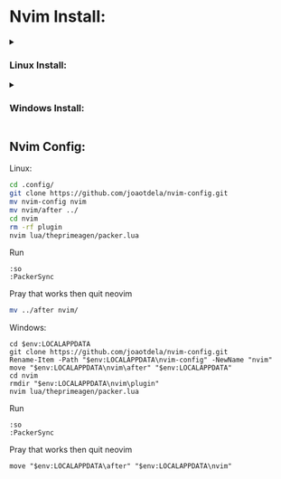 # Nvim Install:

<details>
  <summary><h3>Linux Install:</h3></summary>

1. Install Nvim Packer:<br/>
   <pre><code>git clone --depth 1 https://github.com/wbthomason/packer.nvim ~/.local/share/nvim/site/pack/packer/start/packer.nvim</code></pre> 

2. Install Nvim 0.9.4v:<br/> 
   2.1 Download in dir Download [nvim.appimage](https://github.com/neovim/neovim/releases/download/v0.9.4/nvim.appimage) <br>
   2.2 Run: <br/>
   <pre><code>chmod u+x nvim.appimage   </code></pre>
   <pre><code>sudo mv nvim.appimage /usr/bin/nvim    </code></pre>

3. Install Ripgrep:<br/>
   <pre><code>sudo apt install ripgrep</code></pre> 

4. Custom Terminal (Theme/Image Background):<br/>
   <pre><code>sudo apt install tilix</code></pre> 

</details>

<details>
  <summary><h3>Windows Install:</h3></summary>
Obs: Run on PowerShell

1. Install Nvim Packer:<br/>
   <pre><code>git clone https://github.com/wbthomason/packer.nvim "$env:LOCALAPPDATA\nvim-data\site\pack\packer\start\packer.nvim"</code></pre> 
   For more details, refer to the [nvim-treesitter Windows support page](https://github.com/nvim-treesitter/nvim-treesitter/wiki/Windows-support).

2. Install Chocolatey:<br/>
   <pre><code>Set-ExecutionPolicy Bypass -Scope Process -Force; [System.Net.ServicePointManager]::SecurityProtocol = [System.Net.ServicePointManager]::SecurityProtocol -bor 3072; iex ((New-Object System.Net.WebClient).DownloadString('https://community.chocolatey.org/install.ps1'))</code></pre>

3. Install Nvim 0.9.4v:<br/>
   <pre><code>choco install neovim --version=0.9.4</code></pre>

4. Install LLVM (Clang):<br/>
   <pre><code>choco install llvm</code></pre>

5. Install Ripgrep:<br/>
   <pre><code>choco install ripgrep</code></pre>

</details>

## Nvim Config:
Linux:
~~~bash
cd .config/
git clone https://github.com/joaotdela/nvim-config.git
mv nvim-config nvim
mv nvim/after ../
cd nvim
rm -rf plugin
nvim lua/theprimeagen/packer.lua
~~~
Run
~~~nvim
:so
:PackerSync
~~~
Pray that works 
then
quit neovim
~~~bash
mv ../after nvim/
~~~
Windows:
~~~cli
cd $env:LOCALAPPDATA
git clone https://github.com/joaotdela/nvim-config.git
Rename-Item -Path "$env:LOCALAPPDATA\nvim-config" -NewName "nvim"
move "$env:LOCALAPPDATA\nvim\after" "$env:LOCALAPPDATA"
cd nvim
rmdir "$env:LOCALAPPDATA\nvim\plugin"
nvim lua/theprimeagen/packer.lua
~~~
Run
~~~nvim
:so
:PackerSync
~~~
Pray that works 
then
quit neovim
~~~cli
move "$env:LOCALAPPDATA\after" "$env:LOCALAPPDATA\nvim" 
~~~

